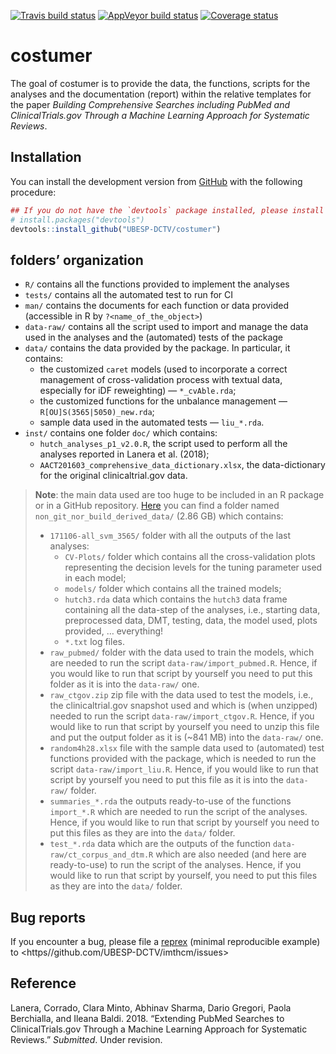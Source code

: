 
<!-- README.md is generated from README.Rmd. Please edit that file -->

[![Travis build
status](https://travis-ci.org/UBESP-DCTV/costumer.svg?branch=master)](https://travis-ci.org/UBESP-DCTV/costumer)
[![AppVeyor build
status](https://ci.appveyor.com/api/projects/status/github/UBESP-DCTV/costumer?branch=master&svg=true)](https://ci.appveyor.com/project/UBESP-DCTV/costumer)
[![Coverage
status](https://codecov.io/gh/UBESP-DCTV/costumer/branch/master/graph/badge.svg)](https://codecov.io/github/UBESP-DCTV/costumer?branch=master)

# costumer

The goal of costumer is to provide the data, the functions, scripts for
the analyses and the documentation (report) within the relative
templates for the paper *Building Comprehensive Searches including
PubMed and ClinicalTrials.gov Through a Machine Learning Approach for
Systematic Reviews*.

## Installation

<!-- You can install the released version of costumer from -->

<!-- [CRAN](https://CRAN.R-project.org) with: -->

<!-- ``` r -->

<!-- install.packages("costumer") -->

<!-- ``` -->

You can install the development version from
[GitHub](https://github.com/) with the following
procedure:

``` r
## If you do not have the `devtools` package installed, please install it
# install.packages("devtools")
devtools::install_github("UBESP-DCTV/costumer")
```

## folders’ organization

  - `R/` contains all the functions provided to implement the analyses
  - `tests/` contains all the automated test to run for CI
  - `man/` contains the documents for each function or data provided
    (accessible in R by `?<name_of_the_object>`)
  - `data-raw/` contains all the script used to import and manage the
    data used in the analyses and the (automated) tests of the package
  - `data/` contains the data provided by the package. In particular, it
    contains:
      - the customized `caret` models (used to incorporate a correct
        management of cross-validation process with textual data,
        especially for iDF reweighting) — `*_cvAble.rda`;
      - the customized functions for the unbalance management —
        `R[OU]S(3565|5050)_new.rda`;
      - sample data used in the automated tests — `liu_*.rda`.
  - `inst/` contains one folder `doc/` which contains:
      - `hutch_analyses_p1_v2.0.R`, the script used to perform all the
        analyses reported in Lanera et al. (2018);
      - `AACT201603_comprehensive_data_dictionary.xlsx`, the
        data-dictionary for the original clinicaltrial.gov data.

> **Note**: the main data used are too huge to be included in an R
> package or in a GitHub repository.
> [Here](https://1drv.ms/f/s!AtlSkmthbrG4i8lA1fk5LPhmsOt0pg) you can
> find a folder named `non_git_nor_build_derived_data/` (2.86 GB) which
> contains:
> 
>   - `171106-all_svm_3565/` folder with all the outputs of the last
>     analyses:
>       - `CV-Plots/` folder which contains all the cross-validation
>         plots representing the decision levels for the tuning
>         parameter used in each model;
>       - `models/` folder which contains all the trained models;
>       - `hutch3.rda` data which contains the `hutch3` data frame
>         containing all the data-step of the analyses, i.e., starting
>         data, preprocessed data, DMT, testing, data, the model used,
>         plots provided, … everything\!
>       - `*.txt` log files.
>   - `raw_pubmed/` folder with the data used to train the models, which
>     are needed to run the script `data-raw/import_pubmed.R`. Hence, if
>     you would like to run that script by yourself you need to put this
>     folder as it is into the `data-raw/` one.
>   - `raw_ctgov.zip` zip file with the data used to test the models,
>     i.e., the clinicaltrial.gov snapshot used and which is (when
>     unzipped) needed to run the script `data-raw/import_ctgov.R`.
>     Hence, if you would like to run that script by yourself you need
>     to unzip this file and put the output folder as it is (~841 MB)
>     into the `data-raw/` one.
>   - `random4h28.xlsx` file with the sample data used to (automated)
>     test functions provided with the package, which is needed to run
>     the script `data-raw/import_liu.R`. Hence, if you would like to
>     run that script by yourself you need to put this file as it is
>     into the `data-raw/` folder.
>   - `summaries_*.rda` the outputs ready-to-use of the functions
>     `import_*.R` which are needed to run the script of the analyses.
>     Hence, if you would like to run that script by yourself you need
>     to put this files as they are into the `data/` folder.
>   - `test_*.rda` data which are the outputs of the function
>     `data-raw/ct_corpus_and_dtm.R` which are also needed (and here are
>     ready-to-use) to run the script of the analyses. Hence, if you
>     would like to run that script by yourself, you need to put this
>     files as they are into the `data/` folder.

## Bug reports

If you encounter a bug, please file a
[reprex](https://github.com/tidyverse/reprex) (minimal reproducible
example) to \<https//github.com/UBESP-DCTV/imthcm/issues\>

## Reference

<div id="refs" class="references">

<div id="ref-lanera18">

Lanera, Corrado, Clara Minto, Abhinav Sharma, Dario Gregori, Paola
Berchialla, and Ileana Baldi. 2018. “Extending PubMed Searches to
ClinicalTrials.gov Through a Machine Learning Approach for Systematic
Reviews.” *Submitted*. Under revision.

</div>

</div>
